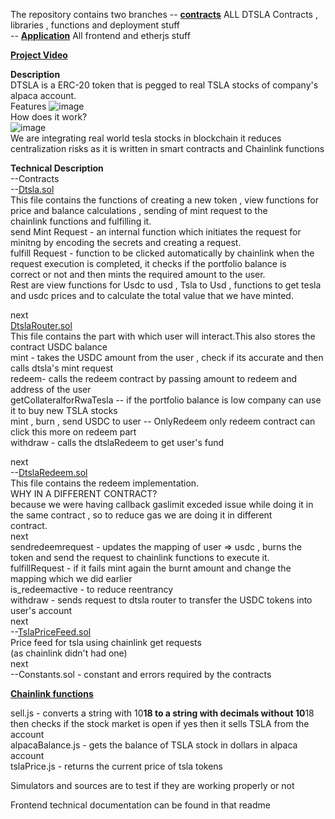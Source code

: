 The repository contains two branches 
 -- [__contracts__]( https://github.com/DarkLord017/DTSLA.SOL) ALL DTSLA Contracts , libraries , functions and deployment stuff<br>
 -- [__Application__](https://github.com/DarkLord017/DTSLA.SOL/tree/Application) All frontend and etherjs stuff<br>

 [__Project Video__](https://drive.google.com/file/d/1cSY8fMghlA_PpNdL13cskqJiq02Lhdxf/view?usp=sharing)<br>

 __Description__<br>
 DTSLA is a ERC-20 token that is pegged to real TSLA stocks of company's alpaca account.<br>
 Features
 ![image](https://github.com/DarkLord017/DTSLA.SOL/assets/136801346/d5bfa351-4031-4204-8522-4d0da7d8e8bf)<br>
 How does it work?<br>
 ![image](https://github.com/DarkLord017/DTSLA.SOL/assets/136801346/f5236bc0-891a-44c5-baa5-84e4704312f5)<br>
 We are integrating real world tesla stocks in blockchain it reduces centralization risks as it is written in smart contracts and Chainlink functions<br>

 __Technical Description__<br>
     --Contracts<br>
               --[Dtsla.sol](https://github.com/DarkLord017/DTSLA.SOL/blob/contracts/src/dTSLA.sol)<br>
                 This file contains the functions of creating a new token , view functions for price and balance calculations , sending of mint request to the <br>
                 chainlink functions and fulfilling it.<br>
                 send Mint Request - an internal function which initiates the request for minitng by encoding the secrets and creating a request.<br>
                 fulfill Request - function to be clicked automatically by chainlink when the request execution is completed, it checks if the portfolio balance is <br>                                    correct or not and then mints the required amount to the user.<br>
                 Rest are view functions for Usdc to usd , Tsla to Usd , functions to get tesla and usdc prices and to calculate the total value that we have 
                 minted.<br>
     
next<br>
          [DtslaRouter.sol](https://github.com/DarkLord017/DTSLA.SOL/blob/contracts/src/dTSLARouter.sol)<br>
                  This file contains the part with which user will interact.This also stores the contract USDC balance<br>
                  mint - takes the USDC amount from the user , check if its accurate and then calls dtsla's mint request<br>
                  redeem- calls the redeem contract by passing amount to redeem and address of the user<br>
                  getCollateralforRwaTesla -- if the portfolio balance is low company can use it to buy new TSLA stocks<br>
                  mint , burn , send USDC to user -- OnlyRedeem only redeem contract can click this more on redeem part<br>
                  withdraw - calls the dtslaRedeem to get user's fund<br>

next<br>
                  --[DtslaRedeem.sol](https://github.com/DarkLord017/DTSLA.SOL/blob/contracts/src/dTSLARedeem.sol)<br>
                    This file contains the redeem implementation.<br>
                    WHY IN A DIFFERENT CONTRACT?<br>
                    because we were having callback gaslimit exceded issue while doing it in the same contract , so to reduce gas we are doing it in different<br>
                    contract.<br>
next<br>
                    sendredeemrequest - updates the mapping of user => usdc , burns the token and send the request to chainlink functions to execute it.<br>
                    fulfillRequest - if it fails mint again the burnt amount and change the mapping which we did earlier<br>
                    is_redeemactive - to reduce reentrancy<br>
                    withdraw - sends request to dtsla router to transfer the USDC tokens into user's account<br>
next<br>
                   --[TslaPriceFeed.sol](https://github.com/DarkLord017/DTSLA.SOL/blob/contracts/src/TslaPriceFeed.sol)<br>
                     Price feed for tsla using chainlink get requests<br>
                     (as chainlink didn't had one)<br>
next<br>
                    --Constants.sol - constant and errors required by the contracts<br>

[__Chainlink functions__](https://github.com/DarkLord017/DTSLA.SOL/tree/contracts/functions/sources)<br>

   sell.js - converts a string with 10**18 to a string with decimals without 10**18 then checks if the stock market is open if yes then it sells TSLA from the 
   account<br>
   alpacaBalance.js - gets the balance of TSLA stock in dollars in alpaca account<br>
   tslaPrice.js - returns the current price of tsla tokens<br>

   Simulators and sources are to test if they are working properly or not<br>

   Frontend technical documentation can be found in that readme<br>

   
   

      
                    
              
                
                 
                 






 
 

 

